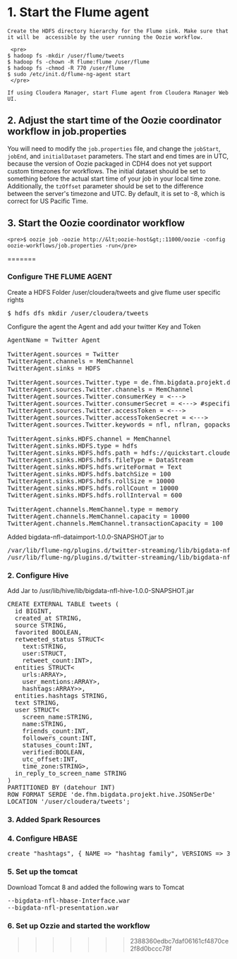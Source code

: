 # 1. **Start the Flume agent**

    Create the HDFS directory hierarchy for the Flume sink. Make sure that it will be  accessible by the user running the Oozie workflow.  
    
     <pre>
    $ hadoop fs -mkdir /user/flume/tweets
    $ hadoop fs -chown -R flume:flume /user/flume
    $ hadoop fs -chmod -R 770 /user/flume
    $ sudo /etc/init.d/flume-ng-agent start
     </pre>
    
    If using Cloudera Manager, start Flume agent from Cloudera Manager Web UI.

## 2. **Adjust the start time of the Oozie coordinator workflow in job.properties**

You will need to modify the `job.properties` file, and change the `jobStart`, `jobEnd`, and `initialDataset` parameters. The start and end times are in UTC, because the version of Oozie packaged in CDH4 does not yet support custom timezones for workflows. The initial dataset should be set to something before the actual start time of your job in your local time zone. Additionally, the `tzOffset` parameter should be set to the difference between the server's timezone and UTC. By default, it is set to -8, which is correct for US Pacific Time.

## 3. **Start the Oozie coordinator workflow**
    
    <pre>$ oozie job -oozie http://&lt;oozie-host&gt;:11000/oozie -config oozie-workflows/job.properties -run</pre>
=======
### **Configure THE FLUME AGENT**


Create a HDFS Folder /user/cloudera/tweets and give flume user specific rights

<pre>
$ hdfs dfs mkdir /user/cloudera/tweets
</pre>

Configure the agent the Agent and add your twitter Key and Token

<pre>
AgentName = Twitter Agent

TwitterAgent.sources = Twitter
TwitterAgent.channels = MemChannel
TwitterAgent.sinks = HDFS

TwitterAgent.sources.Twitter.type = de.fhm.bigdata.projekt.dataimport.TwitterSource
TwitterAgent.sources.Twitter.channels = MemChannel
TwitterAgent.sources.Twitter.consumerKey = <--->
TwitterAgent.sources.Twitter.consumerSecret = <---> #specific user Tokens 
TwitterAgent.sources.Twitter.accessToken = <--->
TwitterAgent.sources.Twitter.accessTokenSecret = <--->
TwitterAgent.sources.Twitter.keywords = nfl, nflran, gopacksgo, hawks, probowl, rannfl, superbowl

TwitterAgent.sinks.HDFS.channel = MemChannel
TwitterAgent.sinks.HDFS.type = hdfs
TwitterAgent.sinks.HDFS.hdfs.path = hdfs://quickstart.cloudera:8020/user/cloudera/tweets/%Y/%m/%d/%H/
TwitterAgent.sinks.HDFS.hdfs.fileType = DataStream
TwitterAgent.sinks.HDFS.hdfs.writeFormat = Text
TwitterAgent.sinks.HDFS.hdfs.batchSize = 100
TwitterAgent.sinks.HDFS.hdfs.rollSize = 10000
TwitterAgent.sinks.HDFS.hdfs.rollCount = 10000
TwitterAgent.sinks.HDFS.hdfs.rollInterval = 600

TwitterAgent.channels.MemChannel.type = memory
TwitterAgent.channels.MemChannel.capacity = 10000
TwitterAgent.channels.MemChannel.transactionCapacity = 100
</pre>

Added bigdata-nfl-dataimport-1.0.0-SNAPSHOT.jar to

<pre>
/var/lib/flume-ng/plugins.d/twitter-streaming/lib/bigdata-nfl-dataimport-1.0.0-SNAPSHOT.jar
/usr/lib/flume-ng/plugins.d/twitter-streaming/lib/bigdata-nfl-dataimport-1.0.0-SNAPSHOT.jar
</pre>


### 2. **Configure Hive**

Add Jar to /usr/lib/hive/lib/bigdata-nfl-hive-1.0.0-SNAPSHOT.jar

<pre>
CREATE EXTERNAL TABLE tweets (
  id BIGINT,
  created_at STRING,
  source STRING,
  favorited BOOLEAN,
  retweeted_status STRUCT<
    text:STRING,
    user:STRUCT<screen_name:STRING,name:STRING>,
    retweet_count:INT>,
  entities STRUCT<
    urls:ARRAY<STRUCT<expanded_url:STRING>>,
    user_mentions:ARRAY<STRUCT<screen_name:STRING,name:STRING>>,
    hashtags:ARRAY<STRUCT<text:STRING>>>,
  entities.hashtags STRING,
  text STRING,
  user STRUCT<
    screen_name:STRING,
    name:STRING,
    friends_count:INT,
    followers_count:INT,
    statuses_count:INT,
    verified:BOOLEAN,
    utc_offset:INT,
    time_zone:STRING>,
  in_reply_to_screen_name STRING
) 
PARTITIONED BY (datehour INT)
ROW FORMAT SERDE 'de.fhm.bigdata.projekt.hive.JSONSerDe'
LOCATION '/user/cloudera/tweets';
</pre>

### 3. **Added Spark Resources**


### 4. **Configure HBASE**

<pre>
create "hashtags", { NAME => "hashtag_family", VERSIONS => 3 }
</pre>

### 5. **Set up the tomcat**

Download Tomcat 8 and added the following wars to Tomcat

<pre>
--bigdata-nfl-hbase-Interface.war
--bigdata-nfl-presentation.war
</pre>


### 6. **Set up Ozzie and started the workflow**

>>>>>>> 2388360edbc7daf06161cf4870ce2f8d0bccc78f

